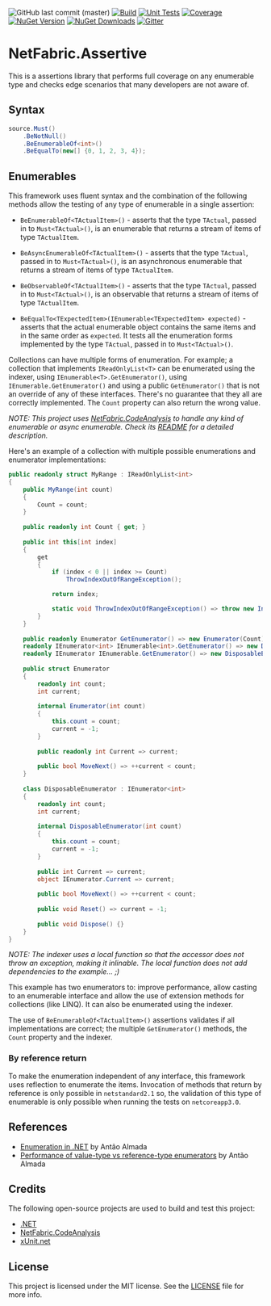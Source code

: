 ![GitHub last commit (master)](https://img.shields.io/github/last-commit/NetFabric/NetFabric.Assertive/master.svg?style=flat-square&logo=github)
[![Build](https://img.shields.io/azure-devops/build/aalmada/6b7383ba-f8d9-47d6-b56d-bc77f9377f9a/8/master.svg?style=flat-square&logo=azure-devops)](https://dev.azure.com/aalmada/NetFabric.Assertive/)
[![Unit Tests](https://img.shields.io/azure-devops/tests/aalmada/6b7383ba-f8d9-47d6-b56d-bc77f9377f9a/8/master.svg?style=flat-square&logo=azure-devops)](https://dev.azure.com/aalmada/NetFabric.Assertive/)
[![Coverage](https://img.shields.io/azure-devops/coverage/aalmada/6b7383ba-f8d9-47d6-b56d-bc77f9377f9a/8/master.svg?style=flat-square&logo=coveralls)](https://dev.azure.com/aalmada/NetFabric.Assertive/)
[![NuGet Version](https://img.shields.io/nuget/v/NetFabric.Assertive.svg?style=flat-square&logo=nuget)](https://www.nuget.org/packages/NetFabric.Assertive/)
[![NuGet Downloads](https://img.shields.io/nuget/dt/NetFabric.Assertive.svg?style=flat-square&logo=nuget)](https://www.nuget.org/packages/NetFabric.Assertive/) 
[![Gitter](https://img.shields.io/gitter/room/netfabric/netfabric.hyperlinq?style=flat-square&logo=gitter)](https://gitter.im/NetFabric/NetFabric.Assertive)

# NetFabric.Assertive

This is a assertions library that performs full coverage on any enumerable type and checks edge scenarios that many developers are not aware of.

## Syntax

```csharp
source.Must()
    .BeNotNull()
    .BeEnumerableOf<int>()
    .BeEqualTo(new[] {0, 1, 2, 3, 4});
```

## Enumerables

This framework uses fluent syntax and the combination of the following methods allow the testing of any type of enumerable in a single assertion:

- `BeEnumerableOf<TActualItem>()` - asserts that the type `TActual`, passed in to `Must<TActual>()`, is an enumerable that returns a stream of items of type `TActualItem`.

- `BeAsyncEnumerableOf<TActualItem>()` - asserts that the type `TActual`, passed in to `Must<TActual>()`, is an asynchronous enumerable that returns a stream of items of type `TActualItem`.

- `BeObservableOf<TActualItem>()` - asserts that the type `TActual`, passed in to `Must<TActual>()`, is an observable that returns a stream of items of type `TActualItem`.

- `BeEqualTo<TExpectedItem>(IEnumerable<TExpectedItem> expected)` - asserts that the actual enumerable object contains the same items and in the same order as `expected`. It tests all the enumeration forms implemented by the type `TActual`, passed in to `Must<TActual>()`.

Collections can have multiple forms of enumeration. For example; a collection that implements `IReadOnlyList<T>` can be enumerated using the indexer, using `IEnumerable<T>.GetEnumerator()`, using `IEnumerable.GetEnumerator()` and using a public `GetEnumerator()` that is not an override of any of these interfaces. There's no guarantee that they all are correctly implemented. The `Count` property can also return the wrong value.

_NOTE: This project uses [NetFabric.CodeAnalysis](https://github.com/NetFabric/NetFabric.CodeAnalysis) to handle any kind of enumerable or async enumerable. Check its [README](https://github.com/NetFabric/NetFabric.CodeAnalysis/blob/master/README.md) for a detailed description._

Here's an example of a collection with multiple possible enumerations and enumerator implementations:

``` csharp
public readonly struct MyRange : IReadOnlyList<int>
{    
    public MyRange(int count)
    {
        Count = count;
    }
    
    public readonly int Count { get; }
    
    public int this[int index]
    {
    	get
        {
            if (index < 0 || index >= Count)
                ThrowIndexOutOfRangeException();

            return index;

            static void ThrowIndexOutOfRangeException() => throw new IndexOutOfRangeException();
        }
    }
    
    public readonly Enumerator GetEnumerator() => new Enumerator(Count);
    readonly IEnumerator<int> IEnumerable<int>.GetEnumerator() => new DisposableEnumerator(Count);
    readonly IEnumerator IEnumerable.GetEnumerator() => new DisposableEnumerator(Count);
    
    public struct Enumerator
    {
        readonly int count;
        int current;
        
        internal Enumerator(int count)
        {
            this.count = count;
            current = -1;
        }
        
        public readonly int Current => current;
        
        public bool MoveNext() => ++current < count;
    }
    
    class DisposableEnumerator : IEnumerator<int>
    {
        readonly int count;
        int current;
        
        internal DisposableEnumerator(int count)
        {
            this.count = count;
            current = -1;
        }
        
        public int Current => current;
        object IEnumerator.Current => current;
        
        public bool MoveNext() => ++current < count;
        
        public void Reset() => current = -1;
        
        public void Dispose() {}
    }
}
```

_NOTE: The indexer uses a local function so that the accessor does not throw an exception, making it inlinable. The local function does not add dependencies to the example... ;)_

This example has two enumerators to: improve performance, allow casting to an enumerable interface and allow the use of extension methods for collections (like LINQ). It can also be enumerated using the indexer.

The use of `BeEnumerableOf<TActualItem>()` assertions validates if all implementations are correct; the multiple `GetEnumerator()` methods, the `Count` property and the indexer.

### By reference return

To make the enumeration independent of any interface, this framework uses reflection to enumerate the items. Invocation of methods that return by reference is only possible in `netstandard2.1` so, the validation of this type of enumerable is only possible when running the tests on `netcoreapp3.0`.

## References

- [Enumeration in .NET](https://blog.usejournal.com/enumeration-in-net-d5674921512e) by Antão Almada
- [Performance of value-type vs reference-type enumerators](https://medium.com/@antao.almada/performance-of-value-type-vs-reference-type-enumerators-820ab1acc291) by Antão Almada

## Credits

The following open-source projects are used to build and test this project:

- [.NET](https://github.com/dotnet)
- [NetFabric.CodeAnalysis](https://github.com/NetFabric/NetFabric.CodeAnalysis)
- [xUnit.net](https://xunit.net/)

## License

This project is licensed under the MIT license. See the [LICENSE](LICENSE) file for more info.
